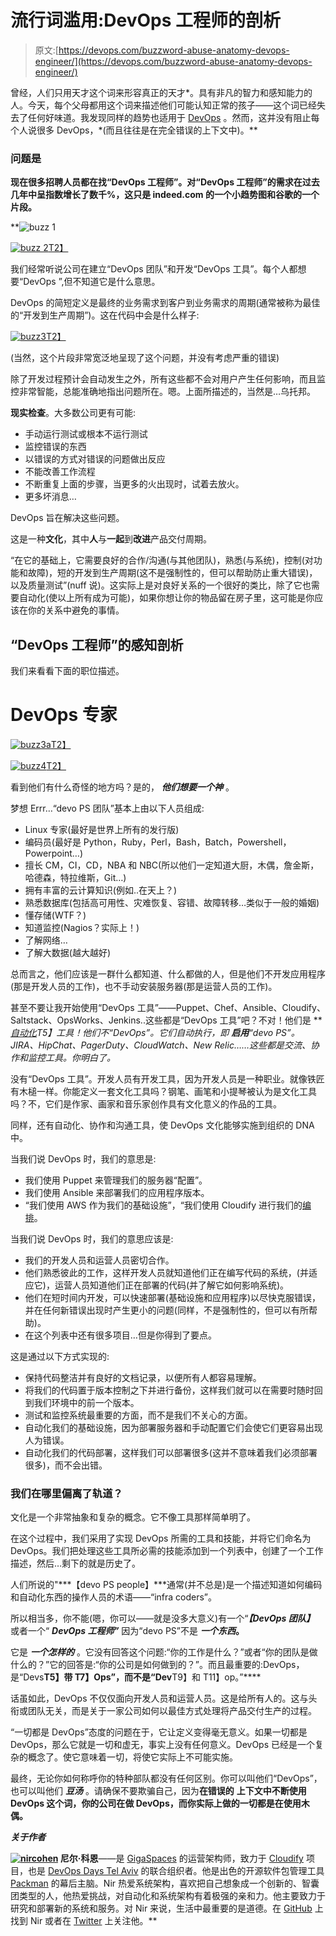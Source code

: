 # 流行词滥用:DevOps 工程师的剖析

> 原文:[https://devops.com/buzzword-abuse-anatomy-devops-engineer/](https://devops.com/buzzword-abuse-anatomy-devops-engineer/)

曾经，人们只用天才这个词来形容真正的天才*。具有非凡的智力和感知能力的人。今天，每个父母都用这个词来描述他们可能认知正常的孩子——这个词已经失去了任何好味道。我发现同样的趋势也适用于 [DevOps](http://getcloudify.org/tags/DevOps/) 。然而，这并没有阻止每个人说很多 DevOps，*(而且往往是在完全错误的上下文中)。**

### **问题是**

**现在很多招聘人员都在找“DevOps 工程师”。对“DevOps 工程师”的需求在过去几年中呈指数增长了数千%，这只是 indeed.com 的一个小趋势图和谷歌的一个片段。**

 **![buzz 1](../Images/a96d8d09dc74fa174886d4d9b190cabd.png)

[![buzz 2](../Images/0b29f869d4b3db30b65af6d0bf215a74.png)T2】](https://devops.com/wp-content/uploads/2014/09/buzz-2.png)

我们经常听说公司在建立“DevOps 团队”和开发“DevOps 工具”。每个人都想要“DevOps ”,但不知道它是什么意思。

DevOps 的简短定义是最终的业务需求到客户到业务需求的周期(通常被称为最佳的“开发到生产周期”)。这在代码中会是什么样子:

[![buzz3](../Images/4dad58f5ef5c7fd0e272f7d3bf5db00a.png)T2】](https://devops.com/wp-content/uploads/2014/09/buzz3.png)

(当然，这个片段非常宽泛地呈现了这个问题，并没有考虑严重的错误)

除了开发过程预计会自动发生之外，所有这些都不会对用户产生任何影响，而且监控非常智能，总能准确地指出问题所在。嗯。上面所描述的，当然是…乌托邦。

**现实检查**。大多数公司更有可能:

*   手动运行测试或根本不运行测试
*   监控错误的东西
*   以错误的方式对错误的问题做出反应
*   不能改善工作流程
*   不断重复上面的步骤，当更多的火出现时，试着去放火。
*   更多坏消息…

DevOps 旨在解决这些问题。

这是一种**文化**，其中**人**与**一起**到**改进**产品交付周期。

“在它的基础上，它需要良好的合作/沟通(与其他团队)，熟悉(与系统)，控制(对功能和故障)，短的开发到生产周期(这不是强制性的，但可以帮助防止重大错误)，以及质量测试”(nuff 说)。这实际上是对良好关系的一个很好的类比，除了它也需要自动化(使以上所有成为可能)，如果你想让你的物品留在房子里，这可能是你应该在你的关系中避免的事情。

## “DevOps 工程师”的感知剖析

我们来看看下面的职位描述。

# DevOps 专家

[![buzz3a](../Images/43dedd7a2cc7ae606941b3ed7c4a32cd.png)T2】](https://devops.com/wp-content/uploads/2014/09/buzz3a.png)

[![buzz4](../Images/924837090cefe9446408aca098acfa59.png)T2】](https://devops.com/wp-content/uploads/2014/09/buzz4.png)

看到他们有什么奇怪的地方吗？是的， ***他们想要一个神*** 。

梦想 Errr…“devo PS 团队”基本上由以下人员组成:

*   Linux 专家(最好是世界上所有的发行版)
*   编码员(最好是 Python，Ruby，Perl，Bash，Batch，Powershell，Powerpoint…)
*   擅长 CM，CI，CD，NBA 和 NBC(所以他们一定知道大厨，木偶，詹金斯，哈德森，特拉维斯，Git…)
*   拥有丰富的云计算知识(例如..在天上？)
*   熟悉数据库(包括高可用性、灾难恢复、容错、故障转移…类似于一般的婚姻)
*   懂存储(WTF？)
*   知道监控(Nagios？实际上！)
*   了解网络…
*   了解大数据(越大越好)

总而言之，他们应该是一群什么都知道、什么都做的人，但是他们不开发应用程序(那是开发人员的工作)，也不手动安装服务器(那是运营人员的工作)。

甚至不要让我开始使用“DevOps 工具”——Puppet、Chef、Ansible、Cloudify、Saltstack、OpsWorks、Jenkins..这些都是“DevOps 工具”吧？不对！他们是 ***[自动化](http://getcloudify.org/cloud_orchestration_cloud_automation.html)*T5】工具！他们不“DevOps”。它们自动执行，即 ***启用***“devo PS”。JIRA、HipChat、PagerDuty、CloudWatch、New Relic……这些都是交流、协作和监控工具。你明白了。**

没有“DevOps 工具”。开发人员有开发工具，因为开发人员是一种职业。就像铁匠有木槌一样。你能定义一套文化工具吗？钢笔、画笔和小提琴被认为是文化工具吗？不，它们是作家、画家和音乐家创作具有文化意义的作品的工具。

同样，还有自动化、协作和沟通工具，使 DevOps 文化能够实施到组织的 DNA 中。

当我们说 DevOps 时，我们的意思是:

*   我们使用 Puppet 来管理我们的服务器“配置”。
*   我们使用 Ansible 来部署我们的应用程序版本。
*   “我们使用 AWS 作为我们的基础设施”，“我们使用 Cloudify 进行我们的[编排](http://getcloudify.org)。

当我们说 DevOps 时，我们的意思应该是:

*   我们的开发人员和运营人员密切合作。
*   他们熟悉彼此的工作，这样开发人员就知道他们正在编写代码的系统，(并适应它)，运营人员知道他们正在部署的代码(并了解它如何影响系统)。
*   他们在短时间内开发，可以快速部署(基础设施和应用程序)以尽快克服错误，并在任何新错误出现时产生更小的问题(同样，不是强制性的，但可以有所帮助)。
*   在这个列表中还有很多项目…但是你得到了要点。

这是通过以下方式实现的:

*   保持代码整洁并有良好的文档记录，以便所有人都容易理解。
*   将我们的代码置于版本控制之下并进行备份，这样我们就可以在需要时随时回到我们环境中的前一个版本。
*   测试和监控系统最重要的方面，而不是我们不关心的方面。
*   自动化我们的基础设施，因为部署服务器和手动配置它们会使它们更容易出现人为错误。
*   自动化我们的代码部署，这样我们可以部署很多(这并不意味着我们必须部署很多)，而不会出错。

### 我们在哪里偏离了轨道？

文化是一个非常抽象和复杂的概念。它不像工具那样简单明了。

在这个过程中，我们采用了实现 DevOps 所需的工具和技能，并将它们命名为 DevOps。我们把处理这些工具所必需的技能添加到一个列表中，创建了一个工作描述，然后…剩下的就是历史了。

人们所说的"***【devo PS people】***通常(并不总是)是一个描述知道如何编码和自动化东西的操作人员的术语——“infra coders”。

所以相当多，你不能(嗯，你可以——就是没多大意义)有一个“***【DevOps 团队】*** 或者一个“ ***DevOps 工程师”*** 因为“devo PS”不是 ***一个东西*。**

它是 ***一个怎样的*** 。它没有回答这个问题:“你的工作是什么？”或者“你的团队是做什么的？”它的回答是:“你的公司是如何做到的？”。而且最重要的:DevOps，是“Devs**T5】带 T7】Ops”，而不是“Dev**T9】和 T11】op。”****

话虽如此，DevOps 不仅仅面向开发人员和运营人员。这是给所有人的。这与头衔或团队无关，而是关于一家公司如何以最佳方式处理将产品交付生产的过程。

“一切都是 DevOps”态度的问题在于，它让定义变得毫无意义。如果一切都是 DevOps，那么它就是一切和虚无，事实上没有任何意义。DevOps 已经是一个复杂的概念了。使它意味着一切，将使它实际上不可能实施。

最终，无论你如何称呼你的特种部队都没有任何区别。你可以叫他们“DevOps”，也可以叫他们 ***豆汤*** 。请确保不要欺骗自己，因为**在错误的** **上下文中不断使用 DevOps 这个词，**你的公司在**做 DevOps，**而你实际上做的一切**都是在使用木偶。**

***关于作者***

**[![nircohen](../Images/50e0a3248ca66346c0e74eca866c6cee.png)](https://devops.com/wp-content/uploads/2014/09/nircohen.jpg) 尼尔·科恩**——是 [GigaSpaces](http://www.gigaspaces.com) 的运营架构师，致力于 [Cloudify](http://getcloudify.org) 项目，也是 [DevOps Days Tel Aviv](http://devopsdays.org/events/2014-telaviv/) 的联合组织者。他是出色的开源软件包管理工具 [Packman](http://getcloudify.org/2014/06/18/packman-open-source-package-manager.html) 的幕后主脑。Nir 热爱系统架构，喜欢把自己想象成一个创新的、智囊团类型的人，他热爱挑战，对自动化和系统架构有着极强的亲和力。他主要致力于研究和部署新的系统和服务。对 Nir 来说，生活中最重要的是道德。在 [GitHub](https://github.com/nir0s) 上找到 Nir 或者在 [Twitter](https://twitter.com/thinkops) 上关注他。**